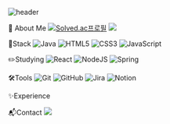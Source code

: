 ![header](https://capsule-render.vercel.app/api?type=waving&height=150&color=timeGradient&text=Welcom%20to%20Sally’s%20Github&section=header&reversal=false&textBg=false&fontSize=50&fontAlign=50&animation=fadeIn)

🎨 About Me
[![Solved.ac프로필](http://mazassumnida.wtf/api/mini/generate_badge?boj=sdfg1001)](https://solved.ac/sdfg1001)
<a href="https://longstream.tistory.com" target="_blank"><img src="https://img.shields.io/badge/Tistory-FF5A4A?style=flat-square&logo=tistory&logoColor=white"/></a>

🚀Stack
![Java](https://img.shields.io/badge/java-%23ED8B00.svg?style=for-the-badge&logo=openjdk&logoColor=white)
![HTML5](https://img.shields.io/badge/html5-%23E34F26.svg?style=for-the-badge&logo=html5&logoColor=white)
![CSS3](https://img.shields.io/badge/css3-%231572B6.svg?style=for-the-badge&logo=css3&logoColor=white)
![JavaScript](https://img.shields.io/badge/javascript-%23323330.svg?style=for-the-badge&logo=javascript&logoColor=%23F7DF1E)

✏️Studying
![React](https://img.shields.io/badge/react-%2320232a.svg?style=for-the-badge&logo=react&logoColor=%2361DAFB)
![NodeJS](https://img.shields.io/badge/node.js-6DA55F?style=for-the-badge&logo=node.js&logoColor=white)
![Spring](https://img.shields.io/badge/spring-%236DB33F.svg?style=for-the-badge&logo=spring&logoColor=white)

🛠Tools
![Git](https://img.shields.io/badge/git-%23F05033.svg?style=for-the-badge&logo=git&logoColor=white)
![GitHub](https://img.shields.io/badge/github-%23121011.svg?style=for-the-badge&logo=github&logoColor=white)
![Jira](https://img.shields.io/badge/jira-%230A0FFF.svg?style=for-the-badge&logo=jira&logoColor=white)
![Notion](https://img.shields.io/badge/Notion-%23000000.svg?style=for-the-badge&logo=notion&logoColor=white)

✨Experience

📬Contact
<a href="mailto:yusohou@gmail.com" target="_blank"><img src="https://img.shields.io/badge/Gmail-D14836?style=for-the-badge&logo=gmail&logoColor=white"/></a>
